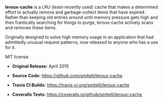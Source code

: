 **leroux-cache** is a LRU (least-recently used) cache that makes a determined effort to actually remove and garbage-collect items that have expired. Rather than keeping old entries around until memory pressure gets high and then frantically searching for things to purge, leroux-cache actively scans and removes these items.

Originally designed to solve high memory usage in an application that had admittedly unusual request patterns, now released to anyone who has a use for it.

MIT license.

* **Original Release:** April 2015

* **Source Code:** <https://github.com/smitelli/leroux-cache>

* **Travis CI Builds:** <https://travis-ci.org/smitelli/leroux-cache>

* **Coveralls Tests:** <https://coveralls.io/github/smitelli/leroux-cache>

